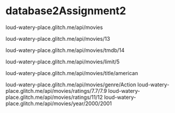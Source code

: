 # database2Assignment2

loud-watery-place.glitch.me/api/movies 

loud-watery-place.glitch.me/api/movies/13 

loud-watery-place.glitch.me/api/movies/tmdb/14 

loud-watery-place.glitch.me/api/movies/limit/5

loud-watery-place.glitch.me/api/movies/title/american

loud-watery-place.glitch.me/api/movies/genre/Action
loud-watery-place.glitch.me/api/movies/ratings/7.7/7.9
loud-watery-place.glitch.me/api/movies/ratings/11/12
loud-watery-place.glitch.me/api/movies/year/2000/2001






